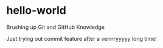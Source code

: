 # hello-world
Brushing up Git and GitHub Knowledge

Just trying out commit feature after a verrrryyyyy long time!

